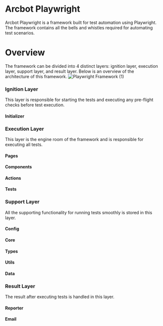 # Arcbot Playwright

Arcbot Playwright is a framework built for test automation using Playwright. The framework contains all the bells and whistles required for automating test scenarios. 

# Overview
The framework can be divided into 4 distinct layers: ignition layer, execution layer, support layer, and result layer. Below is an overview of the architecture of this framework.
![Playwright Framework (1)](https://github.com/jamil2018/arcbot_playwright/assets/43118676/2aa639f7-cad3-4ab6-b52e-89c583586093)

### Ignition Layer
This layer is responsible for starting the tests and executing any pre-flight checks before test execution. 

#### Initializer

### Execution Layer
This layer is the engine room of the framework and is responsible for executing all tests. 

#### Pages

#### Components

#### Actions

#### Tests

### Support Layer
All the supporting functionality for running tests smoothly is stored in this layer. 

#### Config

#### Core

#### Types

#### Utils

#### Data

### Result Layer
The result after executing tests is handled in this layer. 

#### Reporter

#### Email

